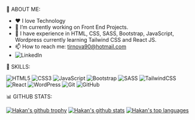 💫 ABOUT ME:

- ❤️ I love Technology  
- 🔭 I’m currently working on Front End Projects. 
- 🌱 I have experience in HTML, CSS, SASS, Bootstrap, JavaScript, Wordpress currently learning Tailwind CSS and React JS.
- 📫 How to reach me: tirnova90@hotmail.com
- ![LinkedIn](https://img.shields.io/badge/linkedin-in/hakan-tırnova-4b13b6112.svg?style=for-the-badge&logo=linkedin&logoColor=white)

 
 🚀 SKILLS:
   
  ![HTML5](https://img.shields.io/badge/html5-%23E34F26.svg?style=for-the-badge&logo=html5&logoColor=white)
  ![CSS3](https://img.shields.io/badge/css3-%231572B6.svg?style=for-the-badge&logo=css3&logoColor=white)
  ![JavaScript](https://img.shields.io/badge/javascript-%23323330.svg?style=for-the-badge&logo=javascript&logoColor=%23F7DF1E)
  ![Bootstrap](https://img.shields.io/badge/bootstrap-%23563D7C.svg?style=for-the-badge&logo=bootstrap&logoColor=white)
  ![SASS](https://img.shields.io/badge/SASS-hotpink.svg?style=for-the-badge&logo=SASS&logoColor=white)
  ![TailwindCSS](https://img.shields.io/badge/tailwindcss-%2338B2AC.svg?style=for-the-badge&logo=tailwind-css&logoColor=white)
  ![React](https://img.shields.io/badge/react-%2320232a.svg?style=for-the-badge&logo=react&logoColor=%2361DAFB)
  ![WordPress](https://img.shields.io/badge/WordPress-%23117AC9.svg?style=for-the-badge&logo=WordPress&logoColor=white)
  ![Git](https://img.shields.io/badge/git-%23F05033.svg?style=for-the-badge&logo=git&logoColor=white)
  ![GitHub](https://img.shields.io/badge/github-%23121011.svg?style=for-the-badge&logo=github&logoColor=white)
  
  
  
  

📊 GITHUB STATS:

[![Hakan's github trophy](https://github-profile-trophy.vercel.app/?username=hakantirnova&row=1)](https://github.com/hakantirnova)
[![Hakan's github stats](https://github-readme-stats.vercel.app/api?username=hakantirnova&theme=blue-green)](https://github.com/hakantirnova)
[![Hakan's top languages](https://github-readme-stats.vercel.app/api/top-langs/?username=hakantirnova&theme=blue-green)](https://github.com/hakantirnova)
